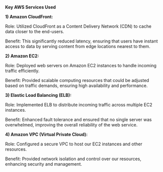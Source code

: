 **Key AWS Services Used**

**1) Amazon CloudFront:**

Role:
 Utilized CloudFront as a Content Delivery Network (CDN) to cache data closer to the end-users.

Benefit: 
This significantly reduced latency, ensuring that users have instant access to data by serving content from edge locations nearest to them.

**2) Amazon EC2:**

Role: 
Deployed web servers on Amazon EC2 instances to handle incoming traffic efficiently.

Benefit:
 Provided scalable computing resources that could be adjusted based on traffic demands, ensuring high availability and performance.

**3) Elastic Load Balancing (ELB):**

Role:
 Implemented ELB to distribute incoming traffic across multiple EC2 instances.

Benefit: 
Enhanced fault tolerance and ensured that no single server was overwhelmed, improving the overall reliability of the web service.

**4) Amazon VPC (Virtual Private Cloud):**

Role: 
Configured a secure VPC to host our EC2 instances and other resources.

Benefit: 
Provided network isolation and control over our resources, enhancing security and management.
